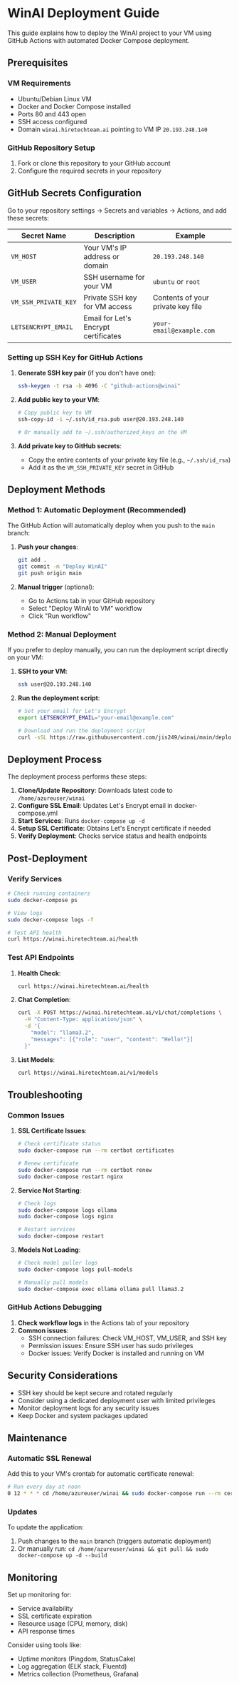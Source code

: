 # WinAI Deployment Guide

This guide explains how to deploy the WinAI project to your VM using GitHub Actions with automated Docker Compose deployment.

## Prerequisites

### VM Requirements
- Ubuntu/Debian Linux VM
- Docker and Docker Compose installed
- Ports 80 and 443 open
- SSH access configured
- Domain `winai.hiretechteam.ai` pointing to VM IP `20.193.248.140`

### GitHub Repository Setup
1. Fork or clone this repository to your GitHub account
2. Configure the required secrets in your repository

## GitHub Secrets Configuration

Go to your repository settings → Secrets and variables → Actions, and add these secrets:

| Secret Name | Description | Example |
|-------------|-------------|---------|
| `VM_HOST` | Your VM's IP address or domain | `20.193.248.140` |
| `VM_USER` | SSH username for your VM | `ubuntu` or `root` |
| `VM_SSH_PRIVATE_KEY` | Private SSH key for VM access | Contents of your private key file |
| `LETSENCRYPT_EMAIL` | Email for Let's Encrypt certificates | `your-email@example.com` |

### Setting up SSH Key for GitHub Actions

1. **Generate SSH key pair** (if you don't have one):
   ```bash
   ssh-keygen -t rsa -b 4096 -C "github-actions@winai"
   ```

2. **Add public key to your VM**:
   ```bash
   # Copy public key to VM
   ssh-copy-id -i ~/.ssh/id_rsa.pub user@20.193.248.140
   
   # Or manually add to ~/.ssh/authorized_keys on the VM
   ```

3. **Add private key to GitHub secrets**:
   - Copy the entire contents of your private key file (e.g., `~/.ssh/id_rsa`)
   - Add it as the `VM_SSH_PRIVATE_KEY` secret in GitHub

## Deployment Methods

### Method 1: Automatic Deployment (Recommended)

The GitHub Action will automatically deploy when you push to the `main` branch:

1. **Push your changes**:
   ```bash
   git add .
   git commit -m "Deploy WinAI"
   git push origin main
   ```

2. **Manual trigger** (optional):
   - Go to Actions tab in your GitHub repository
   - Select "Deploy WinAI to VM" workflow
   - Click "Run workflow"

### Method 2: Manual Deployment

If you prefer to deploy manually, you can run the deployment script directly on your VM:

1. **SSH to your VM**:
   ```bash
   ssh user@20.193.248.140
   ```

2. **Run the deployment script**:
   ```bash
   # Set your email for Let's Encrypt
   export LETSENCRYPT_EMAIL="your-email@example.com"
   
   # Download and run the deployment script
   curl -sSL https://raw.githubusercontent.com/jis249/winai/main/deploy.sh | bash
   ```

## Deployment Process

The deployment process performs these steps:

1. **Clone/Update Repository**: Downloads latest code to `/home/azureuser/winai`
2. **Configure SSL Email**: Updates Let's Encrypt email in docker-compose.yml
3. **Start Services**: Runs `docker-compose up -d`
4. **Setup SSL Certificate**: Obtains Let's Encrypt certificate if needed
5. **Verify Deployment**: Checks service status and health endpoints

## Post-Deployment

### Verify Services
```bash
# Check running containers
sudo docker-compose ps

# View logs
sudo docker-compose logs -f

# Test API health
curl https://winai.hiretechteam.ai/health
```

### Test API Endpoints

1. **Health Check**:
   ```bash
   curl https://winai.hiretechteam.ai/health
   ```

2. **Chat Completion**:
   ```bash
   curl -X POST https://winai.hiretechteam.ai/v1/chat/completions \
     -H "Content-Type: application/json" \
     -d '{
       "model": "llama3.2",
       "messages": [{"role": "user", "content": "Hello!"}]
     }'
   ```

3. **List Models**:
   ```bash
   curl https://winai.hiretechteam.ai/v1/models
   ```

## Troubleshooting

### Common Issues

1. **SSL Certificate Issues**:
   ```bash
   # Check certificate status
   sudo docker-compose run --rm certbot certificates
   
   # Renew certificate
   sudo docker-compose run --rm certbot renew
   sudo docker-compose restart nginx
   ```

2. **Service Not Starting**:
   ```bash
   # Check logs
   sudo docker-compose logs ollama
   sudo docker-compose logs nginx
   
   # Restart services
   sudo docker-compose restart
   ```

3. **Models Not Loading**:
   ```bash
   # Check model puller logs
   sudo docker-compose logs pull-models
   
   # Manually pull models
   sudo docker-compose exec ollama ollama pull llama3.2
   ```

### GitHub Actions Debugging

1. **Check workflow logs** in the Actions tab of your repository
2. **Common issues**:
   - SSH connection failures: Check VM_HOST, VM_USER, and SSH key
   - Permission issues: Ensure SSH user has sudo privileges
   - Docker issues: Verify Docker is installed and running on VM

## Security Considerations

- SSH key should be kept secure and rotated regularly
- Consider using a dedicated deployment user with limited privileges
- Monitor deployment logs for any security issues
- Keep Docker and system packages updated

## Maintenance

### Automatic SSL Renewal

Add this to your VM's crontab for automatic certificate renewal:

```bash
# Run every day at noon
0 12 * * * cd /home/azureuser/winai && sudo docker-compose run --rm certbot renew --quiet && sudo docker-compose restart nginx
```

### Updates

To update the application:
1. Push changes to the `main` branch (triggers automatic deployment)
2. Or manually run: `cd /home/azureuser/winai && git pull && sudo docker-compose up -d --build`

## Monitoring

Set up monitoring for:
- Service availability
- SSL certificate expiration
- Resource usage (CPU, memory, disk)
- API response times

Consider using tools like:
- Uptime monitors (Pingdom, StatusCake)
- Log aggregation (ELK stack, Fluentd)
- Metrics collection (Prometheus, Grafana)
